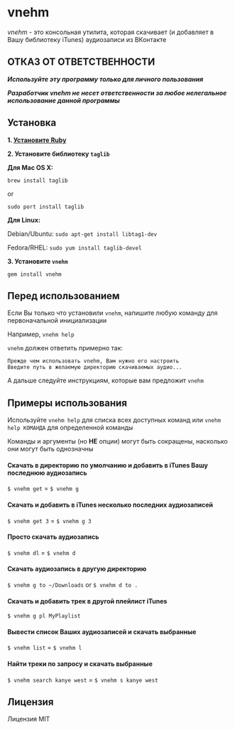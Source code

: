 # vnehm

*vnehm* - это консольная утилита, которая скачивает (и добавляет в Вашу библиотеку iTunes) аудиозаписи из ВКонтакте

## ОТКАЗ ОТ ОТВЕТСТВЕННОСТИ

***Используйте эту программу только для личного пользования***

***Разработчик vnehm не несет ответственности за любое нелегальное использование данной программы***

## Установка

**1. [Установите Ruby](https://www.ruby-lang.org/ru/downloads/)**

**2. Установите библиотеку `taglib`**

**Для Mac OS X:**

`brew install taglib`

or

`sudo port install taglib`

**Для Linux:**

Debian/Ubuntu: `sudo apt-get install libtag1-dev`

Fedora/RHEL: `sudo yum install taglib-devel`

**3. Установите `vnehm`**

`gem install vnehm`

## Перед использованием

Если Вы только что установили `vnehm`, напишите любую команду для первоначальной инициализации

Например, `vnehm help`

`vnehm` должен ответить примерно так:
```
Прежде чем использовать vnehm, Вам нужно его настроить
Введите путь в желаемую директорию скачиваемых аудио...
```
А дальше следуйте инструкциям, которые вам предложит `vnehm`

## Примеры использования

Используйте `vnehm help` для списка всех доступных команд или `vnehm help КОМАНДА` для определенной команды

Команды и аргументы (но **НЕ** опции) могут быть сокращены, насколько они могут быть однозначны

#### Скачать в директорию по умолчанию и добавить в iTunes Вашу последнюю аудиозапись

  `$ vnehm get` = `$ vnehm g`

#### Скачать и добавить в iTunes несколько последних аудиозаписей

  `$ vnehm get 3` = `$ vnehm g 3`

#### Просто скачать аудиозапись

  `$ vnehm dl` = `$ vnehm d`

#### Скачать аудиозапись в другую директорию

  `$ vnehm g to ~/Downloads` or `$ vnehm d to .`

#### Скачать и добавить трек в другой плейлист iTunes

  `$ vnehm g pl MyPlaylist`

#### Вывести список Ваших аудиозаписей и скачать выбранные

  `$ vnehm list` = `$ vnehm l`

#### Найти треки по запросу и скачать выбранные

  `$ vnehm search kanye west` = `$ vnehm s kanye west`

## Лицензия

Лицензия MIT
